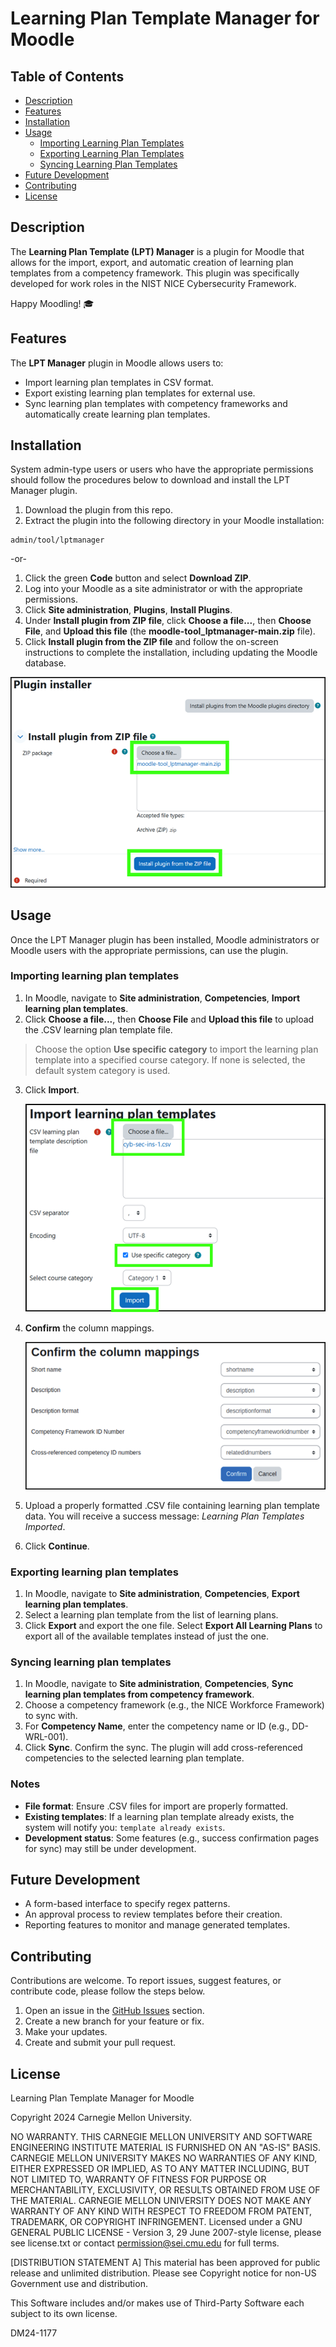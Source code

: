 # Learning Plan Template Manager for Moodle 

## Table of Contents

- [Description](#description)
- [Features](#features)
- [Installation](#installation)
- [Usage](#usage)
  - [Importing Learning Plan Templates](#importing-learning-plan-templates)
  - [Exporting Learning Plan Templates](#exporting-learning-plan-templates)
  - [Syncing Learning Plan Templates](#syncing-learning-plan-templates)
- [Future Development](#future-development)
- [Contributing](#contributing)
- [License](#license)

## Description

The **Learning Plan Template (LPT) Manager** is a plugin for Moodle that allows for the import, export, and automatic creation of learning plan templates from a competency framework. This plugin was specifically developed for work roles in the NIST NICE Cybersecurity Framework.

Happy Moodling! 🎓

## Features

The **LPT Manager** plugin in Moodle allows users to:

- Import learning plan templates in CSV format. 
- Export existing learning plan templates for external use.  
- Sync learning plan templates with competency frameworks and automatically create learning plan templates.  

## Installation

System admin-type users or users who have the appropriate permissions should follow the procedures below to download and install the LPT Manager plugin.

1. Download the plugin from this repo.
2. Extract the plugin into the following directory in your Moodle installation:

```
admin/tool/lptmanager
```

-or-

1. Click the green **Code** button and select **Download ZIP**.
2. Log into your Moodle as a site administrator or with the appropriate permissions.
3. Click **Site administration**, **Plugins**, **Install Plugins**.
4. Under **Install plugin from ZIP file**, click **Choose a file...**, then **Choose File**, and **Upload this file** (the **moodle-tool_lptmanager-main.zip** file).
5. Click **Install plugin from the ZIP file** and follow the on-screen instructions to complete the installation, including updating the Moodle database.

![](img/install-1.png)

## Usage

Once the LPT Manager plugin has been installed, Moodle administrators or Moodle users with the appropriate permissions, can use the plugin.

### Importing learning plan templates

1. In Moodle, navigate to **Site administration**, **Competencies**, **Import learning plan templates**.
2. Click **Choose a file...**, then **Choose File** and **Upload this file** to upload the .CSV learning plan template file.

>Choose the option **Use specific category** to import the learning plan template into a specified course category. If none is selected, the default system category is used.

3. Click **Import**.

   ![](img/import-2.png)

4. **Confirm** the column mappings.

   ![](img/confirm-columns.png)

5. Upload a properly formatted .CSV file containing learning plan template data. You will receive a success message: *Learning Plan Templates Imported*. 
6. Click **Continue**. 

### Exporting learning plan templates

1. In Moodle, navigate to **Site administration**, **Competencies**, **Export learning plan templates**.
2. Select a learning plan template from the list of learning plans.
3. Click **Export** and export the one file. Select **Export All Learning Plans** to export all of the available templates instead of just the one.

### Syncing learning plan templates

1. In Moodle, navigate to **Site administration**, **Competencies**, **Sync learning plan templates from competency framework**.
2. Choose a competency framework (e.g., the NICE Workforce Framework) to sync with.
3. For **Competency Name**, enter the competency name or ID (e.g., DD-WRL-001).
4. Click **Sync**.  Confirm the sync. The plugin will add cross-referenced competencies to the selected learning plan template.

### Notes

- **File format**: Ensure .CSV files for import are properly formatted.
- **Existing templates**: If a learning plan template already exists, the system will notify you: `template already exists`.
- **Development status**: Some features (e.g., success confirmation pages for sync) may still be under development.

## Future Development

- A form-based interface to specify regex patterns.
- An approval process to review templates before their creation.
- Reporting features to monitor and manage generated templates.

## Contributing

Contributions are welcome. To report issues, suggest features, or contribute code, please follow the steps below.   

1. Open an issue in the [GitHub Issues](https://github.com/cmu-sei/moodle-tool_lptmanager/issues) section.
2. Create a new branch for your feature or fix.
3. Make your updates.
4. Create and submit your pull request.

## License

Learning Plan Template Manager for Moodle

Copyright 2024 Carnegie Mellon University.

NO WARRANTY. THIS CARNEGIE MELLON UNIVERSITY AND SOFTWARE ENGINEERING INSTITUTE MATERIAL IS FURNISHED ON AN "AS-IS" BASIS. CARNEGIE MELLON UNIVERSITY MAKES NO WARRANTIES OF ANY KIND, EITHER EXPRESSED OR IMPLIED, AS TO ANY MATTER INCLUDING, BUT NOT LIMITED TO, WARRANTY OF FITNESS FOR PURPOSE OR MERCHANTABILITY, EXCLUSIVITY, OR RESULTS OBTAINED FROM USE OF THE MATERIAL. CARNEGIE MELLON UNIVERSITY DOES NOT MAKE ANY WARRANTY OF ANY KIND WITH RESPECT TO FREEDOM FROM PATENT, TRADEMARK, OR COPYRIGHT INFRINGEMENT. Licensed under a GNU GENERAL PUBLIC LICENSE - Version 3, 29 June 2007-style license, please see license.txt or contact permission@sei.cmu.edu for full terms.

[DISTRIBUTION STATEMENT A] This material has been approved for public release and unlimited distribution. Please see Copyright notice for non-US Government use and distribution.

This Software includes and/or makes use of Third-Party Software each subject to its own license.

DM24-1177
